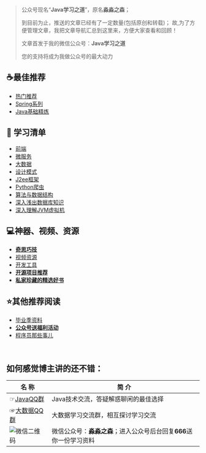 > 公众号现名“**Java学习之道**”，原名**淼淼之森**；
> 
> 到目前为止，推送的文章已经有了一定数量(包括原创和转载)；
> 故,为了方便管理文章，我把文章导航汇总到这里来，方便大家查看和回顾！
>
> 文章首发于我的微信公众号：**Java学习之道**
>
> 您的支持将成为我做公众号的最大动力

## :coffee:最佳推荐 ##
- [热门推荐](src/best_recommendation/list_hot.md)
- [Spring系列](src/list/list_spring.md)
- [Java基础精炼](src/best_recommendation/list_java_base.md)

## :page_facing_up: 学习清单 ##
- [前端](src/list/list_before.md)
- [微服务](src/list/list_java_microservice.md)
- [大数据](src/list/list_bigdata.md)
- [设计模式](src/list/list_design_patterns.md)
- [J2ee框架](src/list/list_java_frame.md)
- [Python爬虫](src/list/list_python_spider.md)
- [算法与数据结构](src/list/list_java_algorithm_datastructure.md)
- [深入浅出数据库知识](src/list/list_java_database.md)
- [深入理解JVM虚拟机](src/list/list_java_jvm.md)

## :computer:神器、视频、资源 ##
- [**奇思巧技**](src/computer/wonderful_skill.md)
- [视频资源](src/computer/video_resource.md)
- [开发工具](src/computer/development_tools.md)
- [**开源项目推荐**](src/computer/recommend_github_resource.md)
- [**私家珍藏的精选好书**](https://github.com/mmzsblog/blog-mmzsit/tree/master/Recommend_Books)

## :star:其他推荐阅读 ##
- [毕业季资料](src/graduation.md)
- [**公众号送福利活动**](src/activity.md)
- [程序员那些事儿](src/other.md)

<br>

## 如何感觉博主讲的还不错： 
 名 称 | 简 介
---|---
☞[JavaQQ群](//shang.qq.com/wpa/qunwpa?idkey=71137b9909c5ecb71893fe84621dad6fe059569f900b74ed8658cf21e5ba6747) | Java技术交流，答疑解惑聊闲的最佳选择
☞[大数据QQ群](//shang.qq.com/wpa/qunwpa?idkey=d39c67d5a9ec78096c0c6981a1bd0e72ef75892c55183e9322da73d48530740c) | 大数据学习交流群，相互探讨学习交流
![微信二维码](https://blog.mmzsblog.cn/images/weChat.jpg) | 微信公众号：**淼淼之森**；进入公众号后台回复**666**送你一份学习资料













